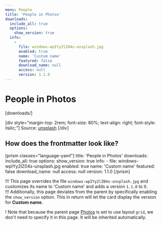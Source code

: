 ```yaml
---
menu: People
title: 'People in Photos'
downloads:
  include_all: true
  options:
    show_version: true
  info:
    -
      file: windows-wpIYy2lZ04s-unsplash.jpg
      enabled: true
      name: 'Custom name'
      featured: false
      download_name: null
      access: null
      version: 1.1.0
---
```


# People in Photos

[downloads/]

[div style="margin-top: 2rem; font-size: 80%; text-align: right; font-style: italic;"]
Source: [unsplash](https://unsplash.com/?target=_blank)
[/div]


## How does the frontmatter look like?

[prism classes="language-yaml"]
title: 'People in Photos'
downloads:
  include_all: true
  options:
    show_version: true
  info:
    -
      file: windows-wpIYy2lZ04s-unsplash.jpg
      enabled: true
      name: 'Custom name'
      featured: false
      download_name: null
      access: null
      version: 1.1.0
[/prism]


!!! This page overrides the file `windows-wpIYy2lZ04s-unsplash.jpg` and customizes its name to 'Custom name' and adds a version `1.1.0` to it.  
!!! Additionally, this page deviates from the parent by specifically enabling the `show_version` option. This in return will let the card display  the version for **Custom name**.

! Note that because the parent page [Photos](../) is set to use layout `grid`, we don't need to specify it in this page. It will be inherited automatically.